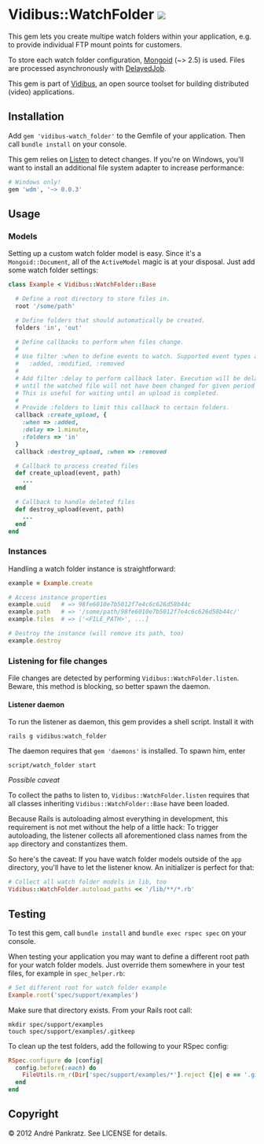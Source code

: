 # Vidibus::WatchFolder [![](http://travis-ci.org/vidibus/vidibus-watch_folder.png)](http://travis-ci.org/vidibus/vidibus-watch_folder)

This gem lets you create multipe watch folders within your application, e.g. to provide individual FTP mount points for customers.

To store each watch folder configuration, [Mongoid](http://mongoid.org/en/mongoid/index.html) (~> 2.5) is used. Files are processed asynchronously with [DelayedJob](https://github.com/collectiveidea/delayed_job).

This gem is part of [Vidibus](http://vidibus.org), an open source toolset for building distributed (video) applications.


## Installation

Add `gem 'vidibus-watch_folder'` to the Gemfile of your application. Then call `bundle install` on your console.

This gem relies on [Listen](https://github.com/guard/listen) to detect changes. If you're on Windows, you'll want to install an additional file system adapter to increase performance:

```ruby
# Windows only!
gem 'wdm', '~> 0.0.3'
```


## Usage

### Models

Setting up a custom watch folder model is easy. Since it's a `Mongoid::Document`, all of the `ActiveModel` magic is at your disposal. Just add some watch folder settings:

```ruby
class Example < Vidibus::WatchFolder::Base

  # Define a root directory to store files in.
  root '/some/path'

  # Define folders that should automatically be created.
  folders 'in', 'out'

  # Define callbacks to perform when files change.
  #
  # Use filter :when to define events to watch. Supported event types are:
  #   :added, :modified, :removed
  #
  # Add filter :delay to perform callback later. Execution will be delayed
  # until the watched file will not have been changed for given period of time.
  # This is useful for waiting until an upload is completed.
  #
  # Provide :folders to limit this callback to certain folders.
  callback :create_upload, {
    :when => :added,
    :delay => 1.minute,
    :folders => 'in'
  }
  callback :destroy_upload, :when => :removed

  # Callback to process created files
  def create_upload(event, path)
    ...
  end

  # Callback to handle deleted files
  def destroy_upload(event, path)
    ...
  end
end
```


### Instances

Handling a watch folder instance is straightforward:

```ruby
example = Example.create

# Access instance properties
example.uuid   # => 98fe6010e7b5012f7e4c6c626d58b44c
example.path   # => '/some/path/98fe6010e7b5012f7e4c6c626d58b44c/'
example.files  # => ['<FILE_PATH>', ...]

# Destroy the instance (will remove its path, too)
example.destroy
```


### Listening for file changes

File changes are detected by performing `Vidibus::WatchFolder.listen`. Beware, this method is blocking, so better spawn the daemon.


#### Listener daemon

To run the listener as daemon, this gem provides a shell script. Install it with

```
rails g vidibus:watch_folder
```

The daemon requires that `gem 'daemons'` is installed. To spawn him, enter

```
script/watch_folder start
```

*Possible caveat*

To collect the paths to listen to, `Vidibus::WatchFolder.listen` requires that all classes inheriting `Vidibus::WatchFolder::Base` have been loaded.

Because Rails is autoloading almost everything in development, this requirement is not met without the help of a little hack: To trigger autoloading, the listener collects all aforementioned class names from the `app` directory and constantizes them.

So here's the caveat: If you have watch folder models outside of the `app` directory, you'll have to let the listener know. An initializer is perfect for that:

```ruby
# Collect all watch folder models in lib, too
Vidibus::WatchFolder.autoload_paths << '/lib/**/*.rb'
```


## Testing

To test this gem, call `bundle install` and `bundle exec rspec spec` on your console.

When testing your application you may want to define a different root path for your watch folder models. Just override them somewhere in your test files, for example in `spec_helper.rb`:

```ruby
# Set different root for watch folder example
Example.root('spec/support/examples')
```

Make sure that directory exists. From your Rails root call:

```
mkdir spec/support/examples
touch spec/support/examples/.gitkeep
```

To clean up the test folders, add the following to your RSpec config:

```ruby
RSpec.configure do |config|
  config.before(:each) do
    FileUtils.rm_r(Dir['spec/support/examples/*'].reject {|e| e == '.gitkeep'})
  end
end
```


## Copyright

&copy; 2012 André Pankratz. See LICENSE for details.
